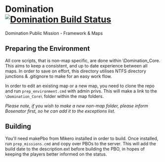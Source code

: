 <h1>Domination <a href="https://travis-ci.org/TheWreckingCrewUK/Domination"><img src="https://travis-ci.org/TheWreckingCrewUK/Domination.svg?branch=master" alt="Domination Build Status"></a></h1>
Domination Public Mission - Framework & Maps

## Preparing the Environment
All core scripts, that is non-map specific, are done within \Domination_Core\. This aims to keep a consistent, and up to date experience between all maps. In order to save on effort, this directory utilises NTFS directory junctions & .gitignore to make for an easy work flow.

In order to edit an existing map or a new map, you need to clone the repo and run `prep_environment.cmd` with admin privs. This will make a link to the `\Domination_Core\` folder within the map folders.

_Please note, if you wish to make a new non-map folder, please inform Bosenator first, so he can add it to the exceptions list._

## Building
You'll need makePbo from Mikero installed in order to build. Once installed, run `prep_missions.cmd` and copy over PBOs to the server. This will add the build date to the description.ext before building the PBO, in hopes of keeping the players better informed on the status.